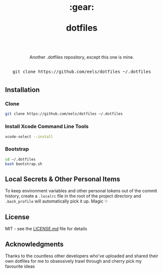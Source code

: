 <div align="center">
  <h1>
    <br />
    <div>:gear:</div>
    <br />
    <div>dotfiles</div>
    <br />
  </h1>
  <br />
  <div>Another .dotfiles repository, except this one is mine.</div>
  <br />
  <pre>git clone https://github.com/eels/dotfiles ~/.dotfiles</pre>
  <h1></h1>
</div>

## Installation

### Clone

```bash
git clone https://github.com/eels/dotfiles ~/.dotfiles
```

### Install Xcode Command Line Tools

```bash
xcode-select --install
```

### Bootstrap

```bash
cd ~/.dotfiles
bash bootstrap.sh
```

## Local Secrets & Other Personal Items

To keep environment variables and other personal tokens out of the commit history, create a `.localrc` file in the root of the project directory and `.bash_profile` will automatically pick it up. Magic :sparkles:

## License

MIT - see the [LICENSE.md](https://github.com/eels/dotfiles/blob/main/LICENSE.md) file for details

## Acknowledgments

Thanks to the countless other developers who've uploaded and shared their own dotfiles for me to obsessively trawl through and cherry pick my favourite ideas
